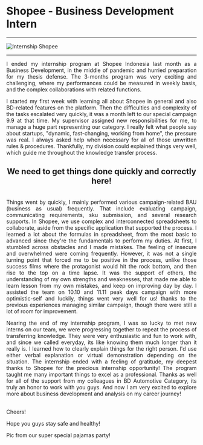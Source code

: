 # Shopee - Business Development Intern

***

![Internship Shopee](https://user-images.githubusercontent.com/74061521/98696128-0166f500-23a6-11eb-8224-fa7f2a19b5d5.jpeg)

***
<div style="text-align: justify">
I ended my internship program at Shopee Indonesia last month as a Business Development, in the middle of pandemic and hurried preparation for my thesis defense. The 3-months program was very exciting and challenging, where my performances could be measured in weekly basis, and the complex collaborations with related functions.<br/>

I started my first week with learning all about Shopee in general and also BD-related features on the platform. Then the difficulties and complexity of the tasks escalated very quickly, it was a month left to our special campaign 9.9 at that time. My supervisor assigned new responsibilities for me, to manage a huge part representing our category. I really felt what people say about startups, "dynamic, fast-changing, working from home", the pressure was real. I always asked help when necessary for all of those unwritten rules & procedures. Thankfully, my division could explained things very well, which guide me throughout the knowledge transfer process.<br/>

## <div style="text-align: center">We need to get things done quickly and correctly here! </div>

<br/>
Things went by quickly, I mainly performed various campaign-related BAU (business as usual) frequently. That include evaluating campaign, communicating requirements, sku submission, and several research supports. In Shopee, we use complex and interconnected spreadsheets to collaborate, aside from the specific application that supported the process. I learned a lot about the formulas in spreadsheet, from the most basic to advanced since they're the fundamentals to perform my duties. At first, I stumbled across obstacles and I made mistakes. The feeling of insecure and overwhelmed were coming frequently. However, it was not a single turning point that forced me to be positive in the process, unlike those success films where the protagonist would hit the rock bottom, and then rise to the top on a time lapse. It was the support of others, the understanding of my own strengths and weaknesses, that made me able to learn lesson from my own mistakes, and keep on improving day by day. I assisted the team on 10.10 and 11.11 peak days campaign with more optimistic-self and luckily, things went very well for us! thanks to the previous experiences managing similar campaign, though there were still a lot of room for improvement.<br/>

Nearing the end of my internship program, I was so lucky to met new interns on our team, we were progressing together to repeat the process of transferring knowledge. They were very enthusiastic and fun to work with, and since we called everyday, its like knowing them much longer than it really is. I learned how to clearly explain things for the right person. I'd use either verbal explanation or virtual demonstration depending on the situation. The internship ended with a feeling of gratitude, my deepest thanks to Shopee for the precious internship opportunity! The program taught me many important things to excel as a professional. Thanks as well for all of the support from my colleagues in BD Automotive Category, its truly an honor to work with you guys. And now I am very excited to explore more about business development and analysis on my career journey!
</div><br/>
Cheers!

Hope you guys stay safe and healthy!

Pic from our super special pajamas party!
